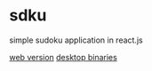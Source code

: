 # sdku
simple sudoku application in react.js

[web version](https://lanpai.github.io/sdku/)
[desktop binaries](https://lanpai.itch.io/sdku)
